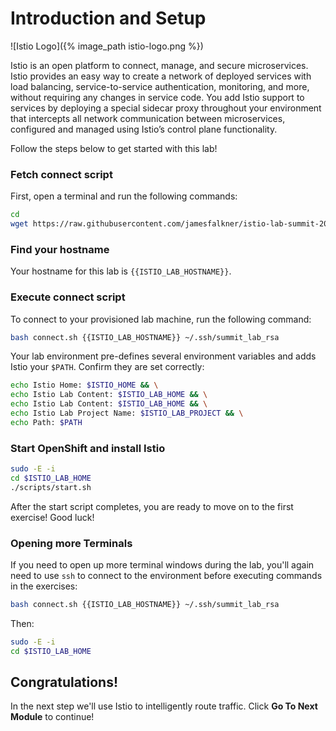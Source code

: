 # Introduction and Setup

![Istio Logo]({% image_path istio-logo.png %})

Istio is an open platform to connect, manage, and secure microservices. Istio provides an easy way to create a network of deployed services with load balancing, service-to-service authentication, monitoring, and more, without requiring any changes in service code. You add Istio support to services by deploying a special sidecar proxy throughout your environment that intercepts all network communication between microservices, configured and managed using Istio’s control plane functionality.

Follow the steps below to get started with this lab!

### Fetch connect script

First, open a terminal and run the following commands:

~~~sh
cd
wget https://raw.githubusercontent.com/jamesfalkner/istio-lab-summit-2018/master/scripts/connect.sh
~~~

### Find your hostname

Your hostname for this lab is `{{ISTIO_LAB_HOSTNAME}}`.

### Execute connect script

To connect to your provisioned lab machine, run the following command:

~~~sh
bash connect.sh {{ISTIO_LAB_HOSTNAME}} ~/.ssh/summit_lab_rsa
~~~

Your lab environment pre-defines several environment variables and adds Istio your `$PATH`. Confirm they
are set correctly:

~~~bash
echo Istio Home: $ISTIO_HOME && \
echo Istio Lab Content: $ISTIO_LAB_HOME && \
echo Istio Lab Content: $ISTIO_LAB_HOME && \
echo Istio Lab Project Name: $ISTIO_LAB_PROJECT && \
echo Path: $PATH
~~~

### Start OpenShift and install Istio

~~~sh
sudo -E -i
cd $ISTIO_LAB_HOME
./scripts/start.sh
~~~

After the start script completes, you are ready to move on to the first exercise! Good luck!

### Opening more Terminals

If you need to open up more terminal windows during the lab, you'll again need
to use `ssh` to connect to the environment before executing commands in the exercises:

~~~bash
bash connect.sh {{ISTIO_LAB_HOSTNAME}} ~/.ssh/summit_lab_rsa
~~~

Then:

~~~bash
sudo -E -i
cd $ISTIO_LAB_HOME
~~~

## Congratulations!

In the next step we'll use Istio to intelligently route traffic. Click **Go To Next Module** to continue!